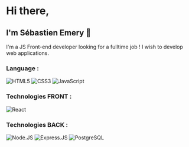 # Hi there,
## I'm Sébastien Emery 👋

I'm a JS Front-end developer looking for a fulltime job !
I wish to develop web applications.

### Language :
![HTML5](https://img.shields.io/badge/-HTML5-E34F26?style=plastic&logo=html5&logoColor=white)
![CSS3](https://img.shields.io/badge/-CSS3-1572B6?style=plastic&logo=css3)
![JavaScript](https://img.shields.io/badge/-JavaScript-black?style=plastic&logo=javascript)

### Technologies FRONT :
![React](https://img.shields.io/badge/-React-3b2e5a?style=plastic&logo=react)

### Technologies BACK :
![Node.JS](https://img.shields.io/badge/-Node.JS-black?style=plastic&logo=Node.js)
![Express.JS](https://img.shields.io/badge/-Express.JS-c7b198?style=plastic&logo=Express.JS)
![PostgreSQL](https://img.shields.io/badge/-PostgreSQL-336791?style=plastic&logo=postgresql)


<!--
**sebastien-emery/sebastien-emery** is a ✨ _special_ ✨ repository because its `README.md` (this file) appears on your GitHub profile.

Here are some ideas to get you started:

- 🔭 I’m currently working on ...
- 🌱 I’m currently learning ...
- 👯 I’m looking to collaborate on ...
- 🤔 I’m looking for help with ...
- 💬 Ask me about ...
- 📫 How to reach me: ...
- 😄 Pronouns: ...
- ⚡ Fun fact: ...
-->

